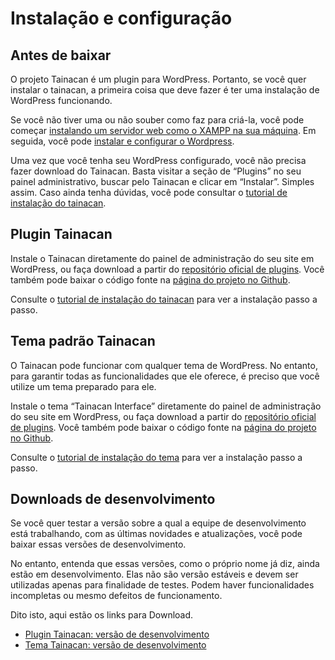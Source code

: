 # Instalação e configuração #

## Antes de baixar ##

O projeto Tainacan é um plugin para WordPress. Portanto, se você quer instalar o tainacan, a primeira coisa que deve fazer é ter uma instalação de WordPress funcionando.

Se você não tiver uma ou não souber como faz para criá-la, você pode começar [instalando um servidor web como o XAMPP na sua máquina](/pt-br/xampp). Em seguida, você pode [instalar e configurar o Wordpress](/pt-br/wordpress).

Uma vez que você tenha seu WordPress configurado, você não precisa fazer download do Tainacan. Basta visitar a seção de “Plugins” no seu painel administrativo, buscar pelo Tainacan e clicar em “Instalar”. Simples assim. Caso ainda tenha dúvidas, você pode consultar o [tutorial de instalação do tainacan](/pt-br/tainacan).

## Plugin Tainacan ##

Instale o Tainacan diretamente do painel de administração do seu site em WordPress, ou faça download a partir do [repositório oficial de plugins](https://wordpress.org/plugins/tainacan). Você também pode baixar o código fonte na [página do projeto no Github](https://github.com/tainacan/tainacan).

Consulte o [tutorial de instalação do tainacan](/pt-br/tainacan#como-instalar-o-plugin-tainacan-no-wordpress) para ver a instalação passo a passo.

## Tema padrão Tainacan ##

O Tainacan pode funcionar com qualquer tema de WordPress. No entanto, para garantir todas as funcionalidades que ele oferece, é preciso que você utilize um tema preparado para ele.

Instale o tema “Tainacan Interface” diretamente do painel de administração do seu site em WordPress, ou faça download a partir do [repositório oficial de plugins](https://wordpress.org/themes/tainacan-interface). Você também pode baixar o código fonte na [página do projeto no Github](https://github.com/tainacan/tainacan-theme).

Consulte o [tutorial de instalação do tema](/pt-br/theme#tema) para ver a instalação passo a passo.

## Downloads de desenvolvimento ##

Se você quer testar a versão sobre a qual a equipe de desenvolvimento está trabalhando, com as últimas novidades e atualizações, você pode baixar essas versões de desenvolvimento.

No entanto, entenda que essas versões, como o próprio nome já diz, ainda estão em desenvolvimento. Elas não são versão estáveis e devem ser utilizadas apenas para finalidade de testes. Podem haver funcionalidades incompletas ou mesmo defeitos de funcionamento.

Dito isto, aqui estão os links para Download.

* [Plugin Tainacan: versão de desenvolvimento](https://tainacan.org/wp-content/uploads/nightly-builds/tainacan-nightly.zip)  
* [Tema Tainacan: versão de desenvolvimento](https://tainacan.org/wp-content/uploads/nightly-builds/tainacan-interface-nightly.zip)
